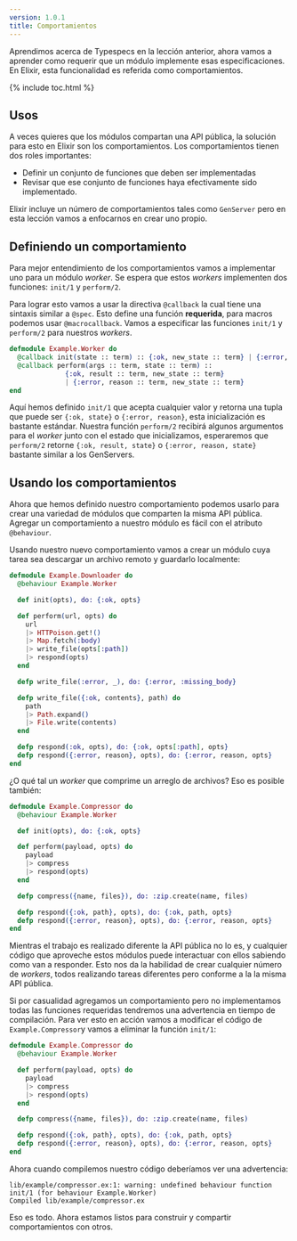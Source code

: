 ```yaml
---
version: 1.0.1
title: Comportamientos
---
```


Aprendimos acerca de Typespecs en la lección anterior, ahora vamos a aprender como requerir que un módulo implemente esas especificaciones.
En Elixir, esta funcionalidad es referida como comportamientos.

{% include toc.html %}

## Usos

A veces quieres que los módulos compartan una API pública, la solución para esto en Elixir son los comportamientos.
Los comportamientos tienen dos roles importantes:

+ Definir un conjunto de funciones que deben ser implementadas
+ Revisar que ese conjunto de funciones haya efectivamente sido implementado.

Elixir incluye un número de comportamientos tales como `GenServer` pero en esta lección vamos a enfocarnos en crear uno propio.

## Definiendo un comportamiento

Para mejor entendimiento de los comportamientos vamos a implementar uno para un módulo *worker*.
Se espera que estos *workers* implementen dos funciones: `init/1` y `perform/2`.

Para lograr esto vamos a usar la directiva `@callback` la cual tiene una sintaxis similar a `@spec`.
Esto define una función __requerida__, para macros podemos usar `@macrocallback`.
Vamos a especificar las funciones `init/1` y `perform/2` para nuestros *workers*.

```elixir
defmodule Example.Worker do
  @callback init(state :: term) :: {:ok, new_state :: term} | {:error, reason :: term}
  @callback perform(args :: term, state :: term) ::
              {:ok, result :: term, new_state :: term}
              | {:error, reason :: term, new_state :: term}
end
```

Aquí hemos definido `init/1` que acepta cualquier valor y retorna una tupla que puede ser `{:ok, state}` o `{:error, reason}`, esta inicialización es bastante estándar.
Nuestra función `perform/2` recibirá algunos argumentos para el *worker* junto con el estado que inicializamos, esperaremos que `perform/2` retorne `{:ok, result, state}` o `{:error, reason, state}` bastante similar a los GenServers.

## Usando los comportamientos

Ahora que hemos definido nuestro comportamiento podemos usarlo para crear una variedad de módulos que comparten la misma API pública.
Agregar un comportamiento a nuestro módulo es fácil con el atributo `@behaviour`.

Usando nuestro nuevo comportamiento vamos a crear un módulo cuya tarea sea descargar un archivo remoto y guardarlo localmente:

```elixir
defmodule Example.Downloader do
  @behaviour Example.Worker

  def init(opts), do: {:ok, opts}

  def perform(url, opts) do
    url
    |> HTTPoison.get!()
    |> Map.fetch(:body)
    |> write_file(opts[:path])
    |> respond(opts)
  end

  defp write_file(:error, _), do: {:error, :missing_body}

  defp write_file({:ok, contents}, path) do
    path
    |> Path.expand()
    |> File.write(contents)
  end

  defp respond(:ok, opts), do: {:ok, opts[:path], opts}
  defp respond({:error, reason}, opts), do: {:error, reason, opts}
end
```

¿O qué tal un *worker* que comprime un arreglo de archivos? Eso es posible también:

```elixir
defmodule Example.Compressor do
  @behaviour Example.Worker

  def init(opts), do: {:ok, opts}

  def perform(payload, opts) do
    payload
    |> compress
    |> respond(opts)
  end

  defp compress({name, files}), do: :zip.create(name, files)

  defp respond({:ok, path}, opts), do: {:ok, path, opts}
  defp respond({:error, reason}, opts), do: {:error, reason, opts}
end
```

Mientras el trabajo es realizado diferente la API pública no lo es, y cualquier código que aproveche estos módulos puede interactuar con ellos sabiendo como van a responder.
Esto nos da la habilidad de crear cualquier número de *workers*, todos realizando tareas diferentes pero conforme a la la misma API pública.

Si por casualidad agregamos un comportamiento pero no implementamos todas las funciones requeridas tendremos una advertencia en tiempo de compilación.
Para ver esto en acción vamos a modificar el código de `Example.Compressor`y vamos a eliminar la función `init/1`:

```elixir
defmodule Example.Compressor do
  @behaviour Example.Worker

  def perform(payload, opts) do
    payload
    |> compress
    |> respond(opts)
  end

  defp compress({name, files}), do: :zip.create(name, files)

  defp respond({:ok, path}, opts), do: {:ok, path, opts}
  defp respond({:error, reason}, opts), do: {:error, reason, opts}
end
```

Ahora cuando compilemos nuestro código deberíamos ver una advertencia:

```shell
lib/example/compressor.ex:1: warning: undefined behaviour function init/1 (for behaviour Example.Worker)
Compiled lib/example/compressor.ex
```

Eso es todo. Ahora estamos listos para construir y compartir comportamientos con otros.

